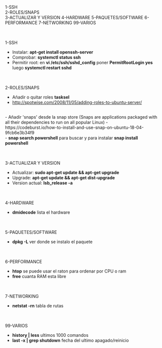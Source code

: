 1-SSH<br>
2-ROLES/SNAPS<br>
3-ACTUALIZAR Y VERSION
4-HARDWARE
5-PAQUETES/SOFTWARE
6-PERFORMANCE
7-NETWORKING
99-VARIOS

<br><br>
1-SSH<br>
  - Instalar: <b>apt-get install openssh-server</b><br>
  - Comprobar: <b>systemctl status ssh</b><br>
  - Permitir root: en <b>vi /etc/ssh/sshd_config</b> poner <b>PermitRootLogin yes</b> luego <b>systemctl restart sshd</b>
  
<br><br>
2-ROLES/SNAPS<br>
  - Añadir o quitar roles <b>tasksel</b><br>
  - http://spotwise.com/2008/11/05/adding-roles-to-ubuntu-server/<br>
  <br>
  - Añadir 'snaps' desde la snap store (Snaps are applications packaged with all their dependencies to run on all popular Linux)
  - https://codeburst.io/how-to-install-and-use-snap-on-ubuntu-18-04-9fcb6e3b34f9<br>
  - <b>snap search powershell</b> para buscar y para instalar <b>snap install powershell</b>
  
<br><br>
3-ACTUALIZAR Y VERSION<br>
  - Actualizar: <b> sudo apt-get update && apt-get upgrade</b><br>
  - Upgrade: <b>apt-get update && apt-get dist-upgrade</b><br>
  - Version actual: <b>lsb_release -a</b>

<br><br>
4-HARDWARE
  - <b>dmidecode</b> lista el hardware
  
<br><br>
5-PAQUETES/SOFTWARE
  - <b>dpkg -L <paquete></b> ver donde se instalo el paquete
  
  
<br><br>
6-PERFORMANCE
  - <b>htop</b> se puede usar el raton para ordenar por CPU o ram
  - <b>free</b> cuanta RAM esta libre


<br><br>
7-NETWORKING
  - <b>netstat -rn</b> tabla de rutas

  
<br><br>
99-VARIOS
  - <b>history | less</b> ultimos 1000 comandos
  - <b>last -x | grep shutdown</b> fecha del ultimo apagado/reinicio
